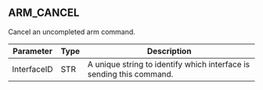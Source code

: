 ## ARM\_CANCEL

Cancel an uncompleted arm command.

| Parameter   | Type | Description                                                          |
| ----------- | ---- | -------------------------------------------------------------------- |
| InterfaceID | STR  | A unique string to identify which interface is sending this command. |




